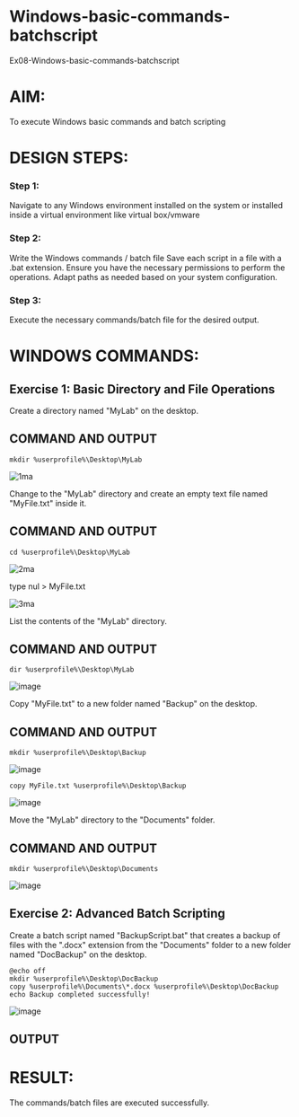# Windows-basic-commands-batchscript
Ex08-Windows-basic-commands-batchscript

# AIM:
To execute Windows basic commands and batch scripting

# DESIGN STEPS:

### Step 1:

Navigate to any Windows environment installed on the system or installed inside a virtual environment like virtual box/vmware 

### Step 2:

Write the Windows commands / batch file
Save each script in a file with a .bat extension.
Ensure you have the necessary permissions to perform the operations.
Adapt paths as needed based on your system configuration.
### Step 3:

Execute the necessary commands/batch file for the desired output. 




# WINDOWS COMMANDS:
## Exercise 1: Basic Directory and File Operations
Create a directory named "MyLab" on the desktop.


## COMMAND AND OUTPUT
```
mkdir %userprofile%\Desktop\MyLab
```

![1ma](https://github.com/user-attachments/assets/33d5a06e-cae9-4c77-8894-6734d89e594b)



Change to the "MyLab" directory and create an empty text file named "MyFile.txt" inside it.


## COMMAND AND OUTPUT
```
cd %userprofile%\Desktop\MyLab
```

![2ma](https://github.com/user-attachments/assets/87be7c05-71e2-499d-a938-f280a693772f)

type nul > MyFile.txt


![3ma](https://github.com/user-attachments/assets/ef764d3e-1358-4632-b15b-63c807a1dad1)


List the contents of the "MyLab" directory.


## COMMAND AND OUTPUT
```
dir %userprofile%\Desktop\MyLab
```
![image](https://github.com/user-attachments/assets/55dd69af-fed6-41cd-8a49-549d5d026496)


Copy "MyFile.txt" to a new folder named "Backup" on the desktop.

## COMMAND AND OUTPUT
```
mkdir %userprofile%\Desktop\Backup
```
![image](https://github.com/user-attachments/assets/e3138f7a-05b6-4d70-9014-0c0a43653752)
```
copy MyFile.txt %userprofile%\Desktop\Backup
```
![image](https://github.com/user-attachments/assets/58b8f896-aa17-40e7-87e2-275213e444d0)


Move the "MyLab" directory to the "Documents" folder.


## COMMAND AND OUTPUT

```
mkdir %userprofile%\Desktop\Documents
```
![image](https://github.com/user-attachments/assets/cbc200c0-00e0-4959-bec7-0ae80420399d)


## Exercise 2: Advanced Batch Scripting
Create a batch script named "BackupScript.bat" that creates a backup of files with the ".docx" extension from the "Documents" folder to a new folder named "DocBackup" on the desktop.

```
@echo off
mkdir %userprofile%\Desktop\DocBackup
copy %userprofile%\Documents\*.docx %userprofile%\Desktop\DocBackup
echo Backup completed successfully!
```

![image](https://github.com/user-attachments/assets/d9e7d48a-b7ec-4017-8778-34317f77ae24)





## OUTPUT





# RESULT:
The commands/batch files are executed successfully.


